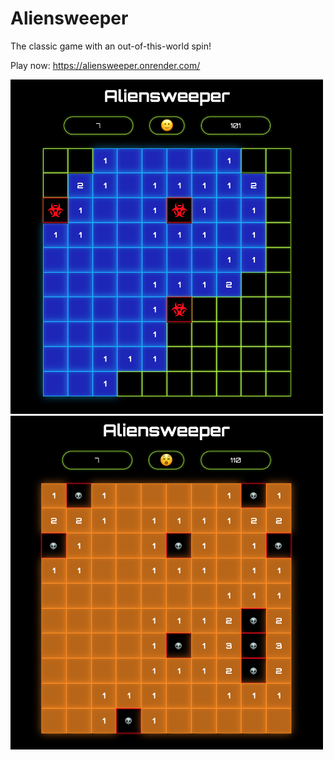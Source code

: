 # Aliensweeper

The classic game with an out-of-this-world spin!

Play now: https://aliensweeper.onrender.com/

<img src="./client/src/styles/assets/README_1.png" width="500px">
<img src="./client/src/styles/assets/README_2.png" width="500px">